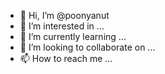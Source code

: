 - 👋 Hi, I’m @poonyanut
- 👀 I’m interested in ...
- 🌱 I’m currently learning ...
- 💞️ I’m looking to collaborate on ...
- 📫 How to reach me ...

<!---
poonyanut/poonyanut is a ✨ special ✨ repository because its `README.md` (this file) appears on your GitHub profile.
You can click the Preview link to take a look at your changes.
--->
